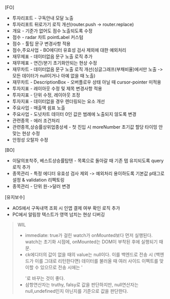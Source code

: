 [FO]

- 투자리포트 - 구독안내 모달 노출
- 투자리포트 뒤로가기 로직 개선(router.push -> router.replace)
- 개요 - 기준가 없어도 점수 노출되도록 수정
- 점수 - radar 차트 pointLabel 커스텀
- 점수 - 툴팁 문구 변경사항 적용
- 점수,주요사업 - BO에디터 유효성 검사 제외에 대한 예외처리
- 재무제표 - 데이터없음 문구 노출 로직 추가
- 재무제표 - 연간/분기 초기화안되는 현상 수정
- 재무차트 - 데이터없음 문구 노출 로직 개선(싱글그래프(부채비율)에서만 노출 -> 모든 데이터가 null이거나 아예 없을 때 노출)
- 재무차트 - DescriptionBox - 오버플로우 상태 아닐 때 cursor-pointer 미적용
- 투자지표 - 레이아웃 수정 및 제목 변경사항 적용
- 투자지표 - 단위 수정, 레이아웃 조정
- 투자지표 - 데이터없을 경우 렌더링되는 요소 개선
- 주요사업 - 매출액 쉼표 노출
- 주요사업 - 도넛차트 데이터 0인 값은 범례에 노출되지 않도록 변경
- 관련종목 - 에러 조건처리
- 관련종목,상승률상위업종상세 - 첫 진입 시 moreNumber 초기값 할당 타이밍 안맞는 현상 수정
- 안정성 오탈자 수정

[BO]

- 이달의포착주, 베스트상승률탑텐 - 목록으로 돌아갈 때 기존 탭 유지되도록 query 로직 추가
- 종목관리 - 특정 에디터 유효성 검사 제외 -> 예외처리 용이하도록 기본값 p태그로 설정 & validation 리펙토링
- 종목관리 - 단위 원->달러 변경

[유지보수]

- AOS에서 구독내역 조회 시 인앱 결제 여부 확인 로직 추가
- PC에서 알림창 텍스트가 영역 넘치는 현상 디버깅

> WIL
>
> - immediate: true가 걸린 watch가 onMounted보다 먼저 실행된다. watch는 초기화 시점에, onMounted는 DOM이 부착된 후에 실행되기 때문.
> - ck에디터의 값이 없을 때의 value는 null이다. 이를 백엔드로 전송 시 (백엔드가 이를 그대로 리턴한다면) 데이터를 불러올 때 여러 사이드 이펙트를 맞이할 수 있으므로 전송 시에는 '<p></p>'로 바꾸는 것이 좋다.
> - 삼항연산자는 truthy, falsy로 값을 판단하지만, null연산자는 null,undefined인지 아닌지를 기준으로 값을 판단한다.
